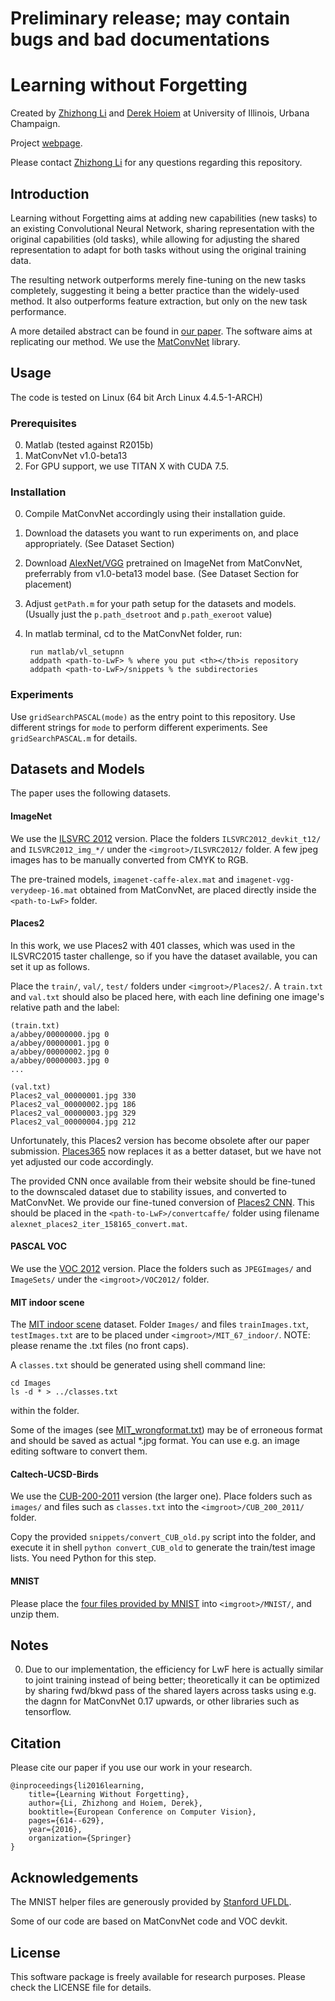 # Preliminary release; may contain bugs and bad documentations

# Learning without Forgetting

Created by [Zhizhong Li](http://zli115.web.engr.illinois.edu/) and [Derek Hoiem](http://dhoiem.cs.illinois.edu/) at University of Illinois, Urbana Champaign.

Project [webpage](http://zli115.web.engr.illinois.edu/learning-without-forgetting/).

Please contact [Zhizhong Li](http://zli115.web.engr.illinois.edu/) for any questions regarding this repository.

## Introduction

Learning without Forgetting aims at adding new capabilities (new tasks) to an existing Convolutional Neural Network, sharing representation with the original capabilities (old tasks), while allowing for adjusting the shared representation to adapt for both tasks without using the original training data.

The resulting network outperforms merely fine-tuning on the new tasks completely, suggesting it being a better practice than the widely-used method. It also outperforms feature extraction, but only on the new task performance. 

A more detailed abstract can be found in [our paper](https://arxiv.org/abs/1606.09282). The software aims at replicating our method. We use the [MatConvNet](http://www.vlfeat.org/matconvnet/) library.

## Usage

The code is tested on Linux (64 bit Arch Linux 4.4.5-1-ARCH)

### Prerequisites
0. Matlab (tested against R2015b)
0. MatConvNet v1.0-beta13
0. For GPU support, we use TITAN X with CUDA 7.5. 

### Installation
0. Compile MatConvNet accordingly using their installation guide.
0. Download the datasets you want to run experiments on, and place appropriately. (See Dataset Section)
0. Download [AlexNet/VGG](http://www.vlfeat.org/matconvnet/models/beta13/) pretrained on ImageNet from MatConvNet, preferrably from v1.0-beta13 model base. (See Dataset Section for placement)
0. Adjust ``getPath.m`` for your path setup for the datasets and models. (Usually just the ``p.path_dsetroot`` and ``p.path_exeroot`` value)
0. In matlab terminal, cd to the MatConvNet folder, run:

        run matlab/vl_setupnn
        addpath <path-to-LwF> % where you put <th></th>is repository
        addpath <path-to-LwF>/snippets % the subdirectories


### Experiments

Use ``gridSearchPASCAL(mode)`` as the entry point to this repository. Use different strings for ``mode`` to perform different experiments. See ``gridSearchPASCAL.m`` for details.

## Datasets and Models

The paper uses the following datasets. 

#### ImageNet
We use the [ILSVRC 2012](http://image-net.org/challenges/LSVRC/2012/signup) version. Place the folders ``ILSVRC2012_devkit_t12/`` and ``ILSVRC2012_img_*/`` under the ``<imgroot>/ILSVRC2012/`` folder. A few jpeg images has to be manually converted from CMYK to RGB.

The pre-trained models, ``imagenet-caffe-alex.mat`` and ``imagenet-vgg-verydeep-16.mat`` obtained from MatConvNet, are placed directly inside the ``<path-to-LwF>`` folder.

#### Places2
In this work, we use Places2 with 401 classes, which was used in the ILSVRC2015 taster challenge, so if you have the dataset available, you can set it up as follows.

Place the ``train/``, ``val/``, ``test/`` folders under ``<imgroot>/Places2/``. A ``train.txt`` and ``val.txt`` should also be placed here, with each line defining one image's relative path and the label:

    (train.txt)
    a/abbey/00000000.jpg 0
    a/abbey/00000001.jpg 0
    a/abbey/00000002.jpg 0
    a/abbey/00000003.jpg 0
    ...

    (val.txt)
    Places2_val_00000001.jpg 330
    Places2_val_00000002.jpg 186
    Places2_val_00000003.jpg 329
    Places2_val_00000004.jpg 212

Unfortunately, this Places2 version has become obsolete after our paper submission. [Places365](http://places2.csail.mit.edu/) now replaces it as a better dataset, but we have not yet adjusted our code accordingly.

The provided CNN once available from their website should be fine-tuned to the downscaled dataset due to stability issues, and converted to MatConvNet. We provide our fine-tuned conversion of [Places2 CNN](https://drive.google.com/file/d/0B9hb19EgsNunVFBUVE5SclFXbkE/view?usp=sharing). This should be placed in the ``<path-to-LwF>/convertcaffe/`` folder using filename ``alexnet_places2_iter_158165_convert.mat``.

#### PASCAL VOC

We use the [VOC 2012](http://host.robots.ox.ac.uk/pascal/VOC/voc2012/index.html) version. Place the folders such as ``JPEGImages/`` and ``ImageSets/`` under the ``<imgroot>/VOC2012/`` folder.

#### MIT indoor scene

The [MIT indoor scene](http://web.mit.edu/torralba/www/indoor.html) dataset. Folder ``Images/`` and files ``trainImages.txt``, ``testImages.txt`` are to be placed under ``<imgroot>/MIT_67_indoor/``. NOTE: please rename the .txt files (no front caps).

A ``classes.txt`` should be generated using shell command line:

    cd Images
    ls -d * > ../classes.txt

within the folder.

Some of the images (see [MIT_wrongformat.txt](snippets/MIT_wrongformat.txt)) may be of erroneous format and should be saved as actual *.jpg format. You can use e.g. an image editing software to convert them.

#### Caltech-UCSD-Birds

We use the [CUB-200-2011](http://www.vision.caltech.edu/visipedia/CUB-200-2011.html) version (the larger one). Place folders such as ``images/`` and files such as ``classes.txt`` into the ``<imgroot>/CUB_200_2011/`` folder.

Copy the provided ``snippets/convert_CUB_old.py`` script into the folder, and execute it in shell ``python convert_CUB_old`` to generate the train/test image lists. You need Python for this step.

#### MNIST

Please place the [four files provided by MNIST](http://yann.lecun.com/exdb/mnist/) into ``<imgroot>/MNIST/``, and unzip them.


## Notes
0. Due to our implementation, the efficiency for LwF here is actually similar to joint training instead of being better; theoretically it can be optimized by sharing fwd/bkwd pass of the shared layers across tasks using e.g. the dagnn for MatConvNet 0.17 upwards, or other libraries such as tensorflow.


## Citation

Please cite our paper if you use our work in your research.

    @inproceedings{li2016learning,
        title={Learning Without Forgetting},
        author={Li, Zhizhong and Hoiem, Derek},
        booktitle={European Conference on Computer Vision},
        pages={614--629},
        year={2016},
        organization={Springer}
    }

## Acknowledgements

The MNIST helper files are generously provided by [Stanford UFLDL](http://ufldl.stanford.edu/wiki/index.php/Using_the_MNIST_Dataset).

Some of our code are based on MatConvNet code  and VOC devkit.


## License

This software package is freely available for research purposes. Please check the LICENSE file for details.